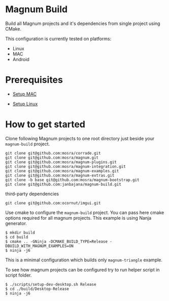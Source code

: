 # Magnum Build

Build all Magnum projects and it's dependencies from single project using CMake.

This configuration is currently tested on platforms:

- Linux
- MAC
- Android

# Prerequisites

- [Setup MAC](doc/setup-mac.md)

- [Setup Linux](doc/setup-linux.md)

# How to get started

Clone following Magnum projects to one root directory just beside your `magnum-build` project.

```
git clone git@github.com:mosra/corrade.git
git clone git@github.com:mosra/magnum.git
git clone git@github.com:mosra/magnum-plugins.git
git clone git@github.com:mosra/magnum-integration.git
git clone git@github.com:mosra/magnum-examples.git
git clone git@github.com:mosra/magnum-extras.git
git clone -b base git@github.com:mosra/magnum-bootstrap.git
git clone git@github.com:janbajana/magnum-build.git
```

third-party dependencies

```
git clone git@github.com:ocornut/imgui.git
```

Use cmake to configure the `magnum-build` project. You can pass here cmake options required for all magnum projects. This example is using Nanja generator.

```
$ mkdir build
$ cd build
$ cmake .. -GNinja -DCMAKE_BUILD_TYPE=Release -DBUILD_WITH_MAGNUM_EXAMPLES=ON
$ ninja -j6
```

This is a minimal configuration which builds only `magnum-triangle` example.

To see how magnum projects can be configured try to run helper script in script folder.

```
$ ./scripts/setup-dev-desktop.sh Release
$ cd ./build/Desktop-Release
$ ninja -j6
```